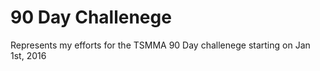 90 Day Challenege
======

Represents my efforts for the TSMMA 90 Day challenege starting on Jan 1st, 2016
